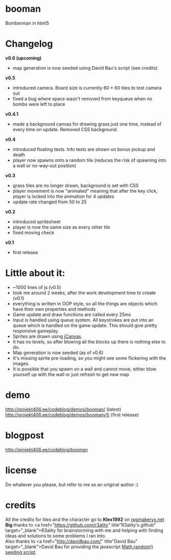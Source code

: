 booman
======

Bomberman in html5

Changelog
==
<strong>v0.6 (upcoming)</strong>
- map generation is now seeded using David Bau's script (see credits)

<strong>v0.5</strong>
- introduced camera. Board size is currently 60 * 60 tiles to test camera out
- fixed a bug where space wasn't removed from keyqueue when no bombs were left to place

<strong>v0.4.1</strong>
- made a background canvas for drawing grass just one time, instead of every time on update. Removed CSS background.

<strong>v0.4</strong>
- introduced floating texts. Info texts are shown on bonus pickup and death
- player now spawns onto a random tile (reduces the risk of spawning into a wall or no-way-out position)

<strong>v0.3</strong>
- grass tiles are no longer drawn, background is set with CSS
- player movement is now "animated" meaning that after the key click, player is locked into the animation for 4 updates
- update rate changed from 50 to 25

<strong>v0.2</strong>
- introduced spritesheet
- player is now the same size as every other tile
- fixed moving check

<strong>v0.1</strong>
- first release

Little about it:
==
- ~1000 lines of js (v0.5)
- took me around 2 weeks, after the work development time to create (v0.1)
- everything is written in OOP style, so all the things are objects which have their own properties and methods
- Game update and draw functions are called every 25ms
- Input is handled using queue system. All keystrokes are put into an queue which is handled on the game update. This should give pretty responsive gameplay.
- Sprites are drawn using <a href="http://calebevans.me/projects/jcanvas/index.php" title="jCanvas">jCanvas</a>.
- It has no levels, so after blowing all the blocks up there is nothing else to do.
- Map generation is now seeded (as of v0.6)
- It's missing sprite pre-loading, so you might see some flickering with the images.
- It is possible that you spawn on a wall and cannot move, either blow yourself up with the wall or just refresh to get new map

demo
==
http://projekt406.ee/codeblog/demos/booman/ (latest)
http://projekt406.ee/codeblog/demos/boomanv1/ (first release)

blogpost
==
http://projekt406.ee/codeblog/booman

license
==
Do whatever you please, but refer to me as an original author :)

credits
==
All the credits for tiles and the character go to <strong>Klex1992</strong> on <a href="http://www.rpgmakervx.net/index.php?showtopic=31465" title="rpgmakervx.net" target="_blank">rpgmakervx.net</a><br />
<strong>Big</strong> thanks to <a href="https://github.com/r3ality" title"R3ality's github" target="_blank">R3ality</a> for brainstorming with me and helping with finding ideas and solutions to some problems I ran into.<br />
Also thanks to <a href="http://davidbau.com/" title"David Bau" target="_blank">David Bau</a> for providing the javascript <a href="http://davidbau.com/archives/2010/01/30/random_seeds_coded_hints_and_quintillions.html#more" target="_blank">Math.random() seeding script</a>.
